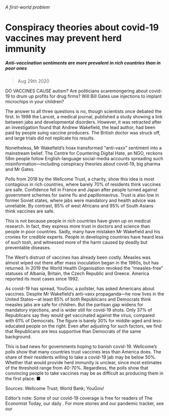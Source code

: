 ###### A first-world problem
# Conspiracy theories about covid-19 vaccines may prevent herd immunity 
##### Anti-vaccination sentiments are more prevalent in rich countries than in poor ones 
> Aug 29th 2020 


DO VACCINES CAUSE autism? Are politicians scaremongering about covid-19 to drum up profits for drug firms? Will Bill Gates use injections to implant microchips in your children?
The answer to all three questions is no, though scientists once debated the first. In 1998 the Lancet, a medical journal, published a study showing a link between jabs and developmental disorders. However, it was retracted after an investigation found that Andrew Wakefield, the lead author, had been paid by people suing vaccine producers. The British doctor was struck off, and large trials did not replicate his results.

Nonetheless, Mr Wakefield’s hoax transformed “anti-vaxx” sentiment into a mainstream belief. The Centre for Countering Digital Hate, an NGO, reckons 58m people follow English-language social-media accounts spreading such misinformation—including conspiracy theories about covid-19, big pharma and Mr Gates.
Polls from 2018 by the Wellcome Trust, a charity, show this idea is most contagious in rich countries, where barely 70% of residents think vaccines are safe. Confidence fell in France and Japan after people turned against government schemes for swine flu and papillomavirus. Trust is also low in former Soviet states, where jabs were mandatory and health advice was unreliable. By contrast, 85% of west Africans and 95% of South Asians think vaccines are safe.
This is not because people in rich countries have given up on medical research. In fact, they express more trust in doctors and science than people in poor countries. Sadly, many have mistaken Mr Wakefield and his cronies for credible experts. People in developing countries have heard less of such tosh, and witnessed more of the harm caused by deadly but preventable diseases.
The West’s distrust of vaccines has already been costly. Measles was almost wiped out there after mass inoculation began in the 1960s, but has returned. In 2019 the World Health Organisation revoked the “measles-free” statuses of Albania, Britain, the Czech Republic and Greece. America reported its most cases since 1992.


As covid-19 has spread, YouGov, a pollster, has asked Americans about vaccines. Despite Mr Wakefield’s anti-vaxx propaganda—he now lives in the United States—at least 85% of both Republicans and Democrats think measles jabs are safe for children. But the partisan gap widens for mandatory injections, and is wider still for covid-19 shots. Only 37% of Republicans say they would get vaccinated against the virus, compared with 61% of Democrats. The figure is barely 30% for middle-aged and less-educated people on the right. Even after adjusting for such factors, we find that Republicans are less supportive than Democrats of the same background.
This is bad news for governments hoping to banish covid-19. Wellcome’s polls show that many countries trust vaccines less than America does. The share of their residents willing to take a covid-19 jab may be below 50%. Whether that would provide herd immunity is unclear, since most estimates of the threshold range from 40-70%. Regardless, the polls show that convincing people to take vaccines may be as difficult as producing them in the first place. ■
Sources: Wellcome Trust; World Bank; YouGov/

Editor’s note: Some of our covid-19 coverage is free for readers of The Economist Today, our daily . For more stories and our pandemic tracker, see our 
